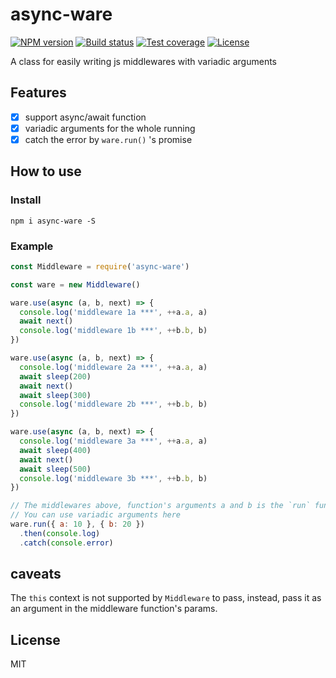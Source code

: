# async-ware

[![NPM version][npm-image]][npm-url]
[![Build status][travis-image]][travis-url]
[![Test coverage][codecov-image]][codecov-url]
[![License][license-image]][license-url]

A class for easily writing js middlewares with variadic arguments

## Features

- [x] support async/await function
- [x] variadic arguments for the whole running
- [x] catch the error by `ware.run()` 's promise

## How to use

### Install
```
npm i async-ware -S
```

### Example

```js
const Middleware = require('async-ware')

const ware = new Middleware()

ware.use(async (a, b, next) => {
  console.log('middleware 1a ***', ++a.a, a)
  await next()
  console.log('middleware 1b ***', ++b.b, b)
})

ware.use(async (a, b, next) => {
  console.log('middleware 2a ***', ++a.a, a)
  await sleep(200)
  await next()
  await sleep(300)
  console.log('middleware 2b ***', ++b.b, b)
})

ware.use(async (a, b, next) => {
  console.log('middleware 3a ***', ++a.a, a)
  await sleep(400)
  await next()
  await sleep(500)
  console.log('middleware 3b ***', ++b.b, b)
})

// The middlewares above, function's arguments a and b is the `run` function's arguments
// You can use variadic arguments here
ware.run({ a: 10 }, { b: 20 })
  .then(console.log)
  .catch(console.error)
```


## caveats

The `this` context is not supported by `Middleware` to pass, instead, pass it as an argument in the middleware function's params.

## License

  MIT

[npm-image]: https://img.shields.io/npm/v/async-ware.svg?style=flat-square
[npm-url]: https://npmjs.org/package/async-ware
[travis-image]: https://travis-ci.org/xiekw2010/async-ware.svg?branch=master
[travis-url]: https://travis-ci.org/xiekw2010/async-ware
[codecov-image]: https://codecov.io/gh/xiekw2010/async-ware/branch/master/graph/badge.svg
[codecov-url]: https://codecov.io/gh/xiekw2010/async-ware
[license-image]: http://img.shields.io/npm/l/async-ware.svg?style=flat-square
[license-url]: LICENSE
